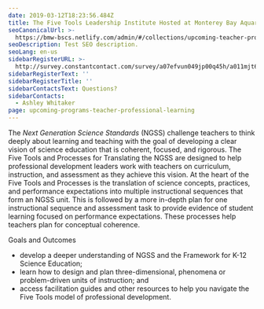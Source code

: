 ```yaml
---
date: 2019-03-12T18:23:56.484Z
title: The Five Tools Leadership Institute Hosted at Monterey Bay Aquarium
seoCanonicalUrl: >-
  https://bmw-bscs.netlify.com/admin/#/collections/upcoming-teacher-professional-learning/five-tools-monterey
seoDescription: Test SEO description.
seoLang: en-us
sidebarRegisterURL: >-
  http://survey.constantcontact.com/survey/a07efvun049jp00q45h/a011mjt64a7l7/questions
sidebarRegisterText: ''
sidebarRegisterTitle: ''
sidebarContactsText: Questions?
sidebarContacts:
  - Ashley Whitaker
page: upcoming-programs-teacher-professional-learning
---
```

The _Next Generation Science Standards_ (NGSS) challenge teachers to think deeply about learning and teaching with the goal of developing a clear vision of science education that is coherent, focused, and rigorous. The Five Tools and Processes for Translating the NGSS are designed to help professional development leaders work with teachers on curriculum, instruction, and assessment as they achieve this vision. At the heart of the Five Tools and Processes is the translation of science concepts, practices, and performance expectations into multiple instructional sequences that form an NGSS unit. This is followed by a more in-depth plan for one instructional sequence and assessment task to provide evidence of student learning focused on performance expectations. These processes help teachers plan for conceptual coherence.  

Goals and Outcomes

* develop a deeper understanding of NGSS and the Framework for K-12 Science Education;
* learn how to design and plan three-dimensional, phenomena or problem-driven units of instruction; and
* access facilitation guides and other resources to help you navigate the Five Tools model of professional development.
